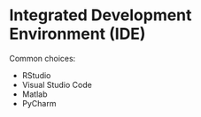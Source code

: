 # Integrated Development Environment (IDE)

Common choices:

- RStudio
- Visual Studio Code
- Matlab
- PyCharm
